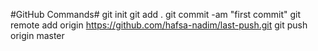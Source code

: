 #GitHub Commands#
git init
git add .
git commit -am "first commit"
git remote add origin https://github.com/hafsa-nadim/last-push.git
git push origin master
